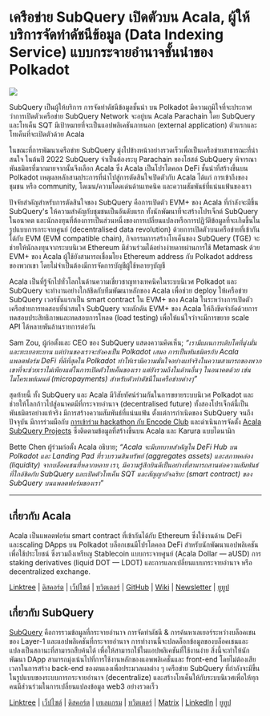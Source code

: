 # เครือข่าย SubQuery เปิดตัวบน Acala, ผู้ให้บริการจัดทำดัชนีข้อมูล (Data Indexing Service) แบบกระจายอำนาจชั้นนำของ Polkadot

![](https://miro.medium.com/max/2400/1*kj_-zZcjeYdYIZVy1atYOg.gif)

SubQuery เป็นผู้ให้บริการ การจัดทำดัชนีข้อมูลชั้นนำ บน Polkadot มีความภูมิใจที่จะประกาศว่าการเปิดตัวเครือข่าย SubQuery Network จะอยู่บน Acala Parachain โดย SubQuery และโทเค็น SQT มีเป้าหมายที่จะเป็นแอปพลิเคชันภายนอก (external application) ตัวแรกและโทเค็นที่จะเปิดตัวด้วย Acala

ในขณะที่การพัฒนาเครือข่าย SubQuery  มุ่งไปข้างหน้าอย่างรวดเร็วเพื่อเป็นเครือข่ายสาธารณะที่น่าสนใจ ในต้นปี 2022 SubQuery จำเป็นต้องระบุ Parachain ของโฮสต์ SubQuery พิจารณาพันธมิตรที่มากมายจากนั้นจึงเลือก Acala ซึ่ง Acala เป็นโปรโตคอล DeFi ชั้นนำที่สร้างขึ้นบน Polkadot เหตุผลหลักสามประการที่นำไปสู่การตัดสินใจเปิดตัวกับ Acala ได้แก่ การเข้าถึงของชุมชน หรือ community, โดเมน/ความโดดเด่นด้านเทคนิค และความสัมพันธ์ที่แน่นแฟ้นของเรา

ปัจจัยสำคัญสำหรับการตัดสินใจของ SubQuery คือการเปิดตัว EVM+ ของ Acala ที่กำลังจะมีขึ้น SubQuery's ให้ความสำคัญกับชุมชนเป็นอันดับแรก ทั้งนักพัฒนาที่จะสร้างโปรเจ็กต์ SubQuery ในอนาคต และนักลงทุนที่ต้องการเป็นส่วนหนึ่งของการเปลี่ยนแปลงหรือการปฎิวัติข้อมูลที่จะเกิดขึ้นในรูปแบบการกระจายศูนย์ (decentralised data revolution) ด้วยการเปิดตัวบนเครือข่ายที่เข้ากันได้กับ EVM (EVM compatible chain), กิจกรรมการสร้างโทเค็นของ SubQuery (TGE) จะช่วยให้นักลงทุนจากระบบนิเวศ Ethereum มีส่วนร่วมได้อย่างง่ายดายผ่านการใช้ Metamask ด้วย EVM+ ของ Acala ผู้ใช้ยังสามารถเชื่อมโยง Ethereum address กับ Polkadot address ของพวกเขา โดยไม่จำเป็นต้องมีการจัดการบัญชีผู้ใช้หลายๆบัญชี

Acala เป็นที่รู้จักไปทั่วโลกในด้านความเชี่ยวชาญทางเทคนิคในระบบนิเวศ Polkadot และ SubQuery จะทำงานอย่างใกล้ชิดกับทีมพัฒนาหลักของ Acala เพื่อช่วย deploy ให้เครือข่าย SubQuery เวอร์ชันแรกเป็น smart contract ใน EVM+ ของ Acala ในระหว่างการเปิดตัวเครือข่ายการทดสอบที่น่าสนใจ SubQuery จะผลักดัน EVM+ ของ Acala ให้ถึงขีดจำกัดด้วยการทดสอบประสิทธิภาพและทดสอบการโหลด (load testing) เพื่อให้แน่ใจว่าจะมีการขยาย scale API ได้หลายพันล้านรายการต่อวัน

Sam Zou, ผู้ก่อตั้งและ CEO ของ SubQuery แสดงความคิดเห็น; _“เรามีแผนการเติบโตที่มุ่งมั่นและทะเยอทะยาน แต่บ้านของเราจะยังคงเป็น Polkadot เสมอ การเป็นพันธมิตรกับ Acala แพลตฟอร์ม DeFi ที่ดีที่สุดใน Polkadot ทำให้เรามีความมั่นใจอย่างแท้จริงในความสามารถของพวกเขาที่จะช่วยเราไม่เพียงแต่ในการเปิดตัวโทเค็นของเรา แต่ยังรวมถึงในด้านอื่นๆ ในอนาคตด้วย เช่น ไมโครเพย์เมนต์ (micropayments) สำหรับตัวทำดัชนีในเครือข่ายต่างๆ”_

สุดท้ายนี้ ทั้ง SubQuery และ Acala มีวิสัยทัศน์ร่วมกันในการขยายระบบนิเวศ Polkadot และช่วยให้โลกก้าวไปสู่อนาคตมีที่กระจายอำนาจ (decentralised future) ทั้งสองโปรเจ็กต์นี้เป็นพันธมิตรอย่างแท้จริง มีการสร้างความสัมพันธ์ที่แน่นแฟ้น ตั้งแต่การกำเนิดของ SubQuery จนถึงปัจจุบัน มีการร่วมมือกับ [การเข้าร่วม hackathon กับ Encode Club](https://medium.com/encode-club/polkadot-hack-challenges-7cfeba1a4c0e) และดำเนินการจัดตั้ง [Acala SubQuery Projects](https://subquery.medium.com/subquery-integrates-acala-to-aggregate-and-serve-defi-data-to-polkadot-and-kusama-builders-fc9af6a7aae1)  ซึ่งติดตามข้อมูลที่สร้างขึ้นบน Acala และ Karura แบบไดนามิก

Bette Chen ผู้ร่วมก่อตั้ง Acala อธิบาย; _“Acala จะมีบทบาทสำคัญใน DeFi Hub บน Polkadot และ Landing Pad ที่รวบรวมสินทรัพย์ (aggregates assets) และสภาพคล่อง (liquidity) จากบล็อคเชนที่หลากหลาย เรา, มีความรู้สึกยินดีเป็นอย่างที่สามารถสานต่อความสัมพันธ์ที่ใกล้ชิดกับ SubQuery และเปิดตัวโทเค็น SQT และสัญญาอัจฉริยะ (smart contract) ของ SubQuery บนแพลตฟอร์มของเรา”_

---

## เกี่ยวกับ Acala

Acala เป็นแพลตฟอร์ม smart contract ที่เข้ากันได้กับ Ethereum ซึ่งใช้งานด้าน DeFi และscaling DApps บน Polkadot บล็อกเชนมีโปรโตคอล DeFi สำหรับนักพัฒนาแอปพลิเคชันเพื่อใช้ประโยชน์ ซึ่งรวมถึงเหรียญ Stablecoin แบบกระจายศูนย์ (Acala Dollar — aUSD) การ staking derivatives (liquid DOT — LDOT) และการแลกเปลี่ยนแบบกระจายอำนาจ หรือ decentralized exchange.

[Linktree](https://linktr.ee/acalanetwork)  | [ดิสคอร์ต](https://discord.gg/vdbFVCH)  | [เว็ปไซต์](https://acala.network/)  | [ทวิตเตอร์](https://twitter.com/AcalaNetwork)  | [GitHub](https://github.com/AcalaNetwork/Acala)  | [Wiki](https://github.com/AcalaNetwork/Acala/wiki)  | [Newsletter](https://share.hsforms.com/1X9RxkXk-R62I0VNbATaDXw4h8qc)  | [ยูทูป](http://youtube.com/c/acalanetwork)

## เกี่ยวกับ SubQuery

[SubQuery](https://subquery.network/) คือการรวมข้อมูลที่กระจายอำนาจ การจัดทำดัชนี & การค้นหาเลเยอร์ระหว่างบล็อคเชนของ Layer-1 และแอปพลิเคชันที่กระจายอำนาจ การทำงานนี้จะปลดล็อกข้อมูลของบล็อคเชนและแปลงเป็นสถานะที่สามารถสืบค้นได้ เพื่อให้สามารถใช้ในแอปพลิเคชันที่ใช้งานง่าย สิ่งนี้จะทำให้นักพัฒนา DApp สามารถมุ่งเน้นไปที่การใช้งานหลักของแอพพลิเคชั่นและ front-end โดยไม่ต้องเสียเวลาในการสร้าง back-end ของตนเองเพื่อประมวลผลต่าง ๆ เครือข่าย SubQuery ที่กำลังจะมีขึ้น ในรูปแบบของระบบการกระจายอำนาจ (decentralize) และสร้างโทเค็นให้กับระบบนิเวศเพื่อให้ทุกคนมีส่วนร่วมในการเปลี่ยนแปลงข้อมูล web3 อย่างรวดเร็ว

[Linktree](https://linktr.ee/subquerynetwork)  |  [เว็ปไซต์](https://subquery.network/)  |  [ดิสคอร์ต](https://discord.com/invite/78zg8aBSMG)  |  [เทเลแกรม](https://t.me/subquerynetwork)  |  [ทวิตเตอร์](https://twitter.com/subquerynetwork)  |  [Matrix](https://matrix.to/#/#subquery:matrix.org)  |  [LinkedIn](https://www.linkedin.com/company/subquery)  |  [ยูทูป](https://www.youtube.com/channel/UCi1a6NUUjegcLHDFLr7CqLw)
